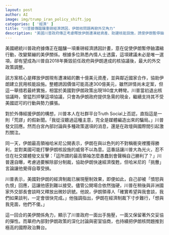 ```yaml
---
layout: post
author: AI
image: img/trump_iran_policy_shift.jpg
categories: [ '經濟' ]
title: "川普據傳醞釀重磅經濟誘因，伊朗核問題再掀外交角力"
description: "美國川普政府傳正考慮釋放伊朗遭凍結資產、助建核能設施，誘使伊朗暫停鈾濃縮，引發美伊關係巨變傳聞。川普否認相關消息，伊朗則趁勢強調抗美勝利，雙方激烈角力下，華府內部對伊朗政策調整浮上檯面，國際政治緊張加劇。"
---
```

美國總統川普政府據傳正在醞釀一項重磅經濟誘因計畫，意在促使伊朗暫停鈾濃縮行動，改變緊繃的美伊關係。根據多位熟悉內情人士透露，這項建議未必是唯一選項，卻有望成為川普自2018年撕毀前任政府與伊朗達成的核協議後，最大的外交政策調整。

該方案核心是釋放伊朗現有遭凍結的數十億美元資產，並與鄰近國家合作，協助伊朗建立民用核能設施。整體誘因價值可能高達300億美元，雖然詳情尚未定案，但這一舉措若最終實施，相當於美國對伊朗政策出現180度大轉彎。川普當初退出核協議時，曾猛烈抨擊這項協議，只會為伊朗政府提供急需的現金，繼續支持其不受美國認可的行動與勢力擴張。

對於外傳經援伊朗的構想，川普本人在社群平台Truth Social上否認，直指這是一則「荒謬」的假新聞。「我從沒聽過這種主意，完全是媒體編造出來的騙局。」川普發文回應。然而白宮內部討論與多種政策選項的消息，還是在政壇與國際間引起激烈關注。

同一天，伊朗最高領袖哈米尼公開表示，伊朗在與以色列的不對稱衝突裡獲得勝利，並對美國可能打擊伊朗核設施的威脅不以為意。這番話讓川普大為光火，忍不住在社交媒體發文反擊：「這所謂的最高領袖怎麼愚蠢到會聲稱自己勝利了？」川普還自曝，考慮過要解除部分制裁，協助伊朗快速經濟復甦，但哈米尼的「挑釁」言論讓他覺得自尊受損。

川普表示，美國對伊朗的經濟制裁已展現壓制效果，即便如此，自己卻被「憤怒與仇恨」回應，這讓他感到難以接受。儘管公開場合依然強硬，川普在稍後與非洲國家外交部長會談時又釋放出微妙訊號。他說，伊朗領導人「確實希望與我會談，我們如果談判，一定會很快完成。」他強調指出，伊朗在經濟制裁下寸步難行，「想與我見面，他們不傻。」

這一回合的美伊關係角力，顯示了川普政府一面出手施壓，一面又保留著外交妥協的彈性。而華府內部對伊朗政策的深化討論與密室協商，也持續把伊朗核問題推到極高的國際政治舞台。